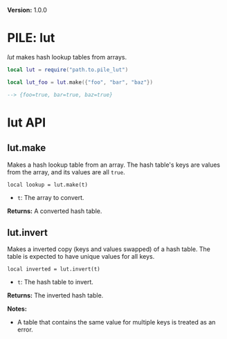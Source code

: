 **Version:** 1.0.0

# PILE: lut


*lut* makes hash lookup tables from arrays.


```lua
local lut = require("path.to.pile_lut")

local lut_foo = lut.make({"foo", "bar", "baz"})

--> {foo=true, bar=true, baz=true}
```


# lut API

## lut.make

Makes a hash lookup table from an array. The hash table's keys are values from the array, and its values are all `true`.

`local lookup = lut.make(t)`

* `t`: The array to convert.

**Returns:** A converted hash table.


## lut.invert

Makes a inverted copy (keys and values swapped) of a hash table. The table is expected to have unique values for all keys.

`local inverted = lut.invert(t)`

* `t`: The hash table to invert.

**Returns:** The inverted hash table.

**Notes:**

* A table that contains the same value for multiple keys is treated as an error.

